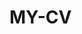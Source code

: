  # MY-CV  
 
       
         
           
                   
            
            
                 
          
       
     
   
    
 
  
